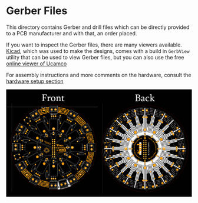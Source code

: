 # Gerber Files

This directory contains Gerber and drill files which can be directly provided to a PCB manufacturer and with that, an order placed.

If you want to inspect the Gerber files, there are many viewers available. [Kicad](https://www.kicad.org/), which was used to make the designs, comes with a build in `GerbView` utility that can be used to view Gerber files, but you can also use the free [online viewer of Ucamco](https://gerber-viewer.ucamco.com/)

For assembly instructions and more comments on the hardware, consult the [hardware setup section](../../docs/hardware.md)

![pcb_front_and_back](../../img/pcb_front_and_back.jpg)

